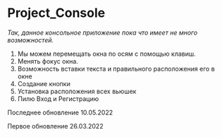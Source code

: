 # Project_Console

_Так, данное консольное приложение пока что имеет не много возможностей._
1) Мы можем перемещать окна по осям с помощью клавиш.
2) Менять фокус окна.
3) Возможность вставки текста и правильного расположения его в окне
4) Создание кнопки
5) Установка расположения всех вьюшек
6) Пилю Вход и Регистрацию


Последнее обновление 10.05.2022

Первое обновление 26.03.2022
